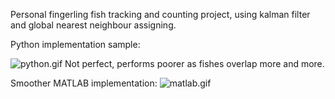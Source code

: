 Personal fingerling fish tracking and counting project, using kalman filter and global nearest neighbour assigning.

Python implementation sample:

![python.gif](https://github.com/salehrayan/Fish-tracking-and-counting-project/blob/main/python_implementation.gif)
Not perfect, performs poorer as fishes overlap more and more.

Smoother MATLAB implementation:
![matlab.gif](https://github.com/salehrayan/Fish-tracking-and-counting-project/blob/main/Matlab_demo.gif)
